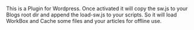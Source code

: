 This is a Plugin for Wordpress.
Once activated it will copy the sw.js to your Blogs root dir and append the load-sw.js to your scripts.
So it will load WorkBox and Cache some files and your articles for offline use.